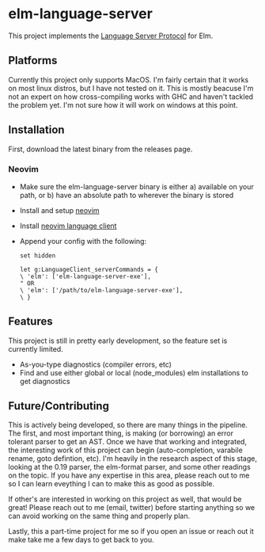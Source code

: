 # elm-language-server

This project implements the [Language Server Protocol](https://microsoft.github.io/language-server-protocol/) for Elm.

## Platforms

Currently this project only supports MacOS. I'm fairly certain that it works on most linux distros, but I have not tested on it. This is mostly beacuse I'm not an expert on how cross-compiling works with GHC and haven't tackled the problem yet. I'm not sure how it will work on windows at this point.

## Installation

First, download the latest binary from the releases page.

### Neovim

* Make sure the elm-language-server binary is either a) available on your path, or b) have an absolute path to wherever the binary is stored
* Install and setup [neovim](https://neovim.io/)
* Install [neovim language client](https://github.com/autozimu/LanguageClient-neovim)
  <!-- - Install [neovim completeion manager 2](https://github.com/ncm2/ncm2) -->
* Append your config with the following:

  ```
  set hidden

  let g:LanguageClient_serverCommands = {
  \ 'elm': ['elm-language-server-exe'],
  " OR
  \ 'elm': ['/path/to/elm-language-server-exe'],
  \ }
  ```

## Features

This project is still in pretty early development, so the feature set is currently limited.

* As-you-type diagnostics (compiler errors, etc)
* Find and use either global or local (node_modules) elm installations to get diagnostics

## Future/Contributing

This is actively being developed, so there are many things in the pipeline. The first, and most important thing, is making (or borrowing) an error tolerant parser to get an AST. Once we have that working and integrated, the interesting work of this project can begin (auto-completion, varabile rename, goto defintion, etc). I'm heavily in the research aspect of this stage, looking at the 0.19 parser, the elm-format parser, and some other readings on the topic. If you have any expertise in this area, please reach out to me so I can learn eveything I can to make this as good as possible.

If other's are interested in working on this project as well, that would be great! Please reach out to me (email, twitter) before starting anything so we can avoid working on the same thing and properly plan.

Lastly, this a part-time project for me so if you open an issue or reach out it make take me a few days to get back to you.

